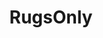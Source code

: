 ---
title: RugsOnly
crosslinks:
- nsfw
- livven
- ShittyLifeProTips
- sexyfrex
- LilyIvy
- JessieAndrews
- titlegore
- RealGirls
- GirlsWithHeadTowels
- BrasilOnReddit
- mavrinmodels
- PornStarletHQ
---